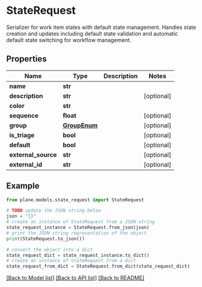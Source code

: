 # StateRequest

Serializer for work item states with default state management.  Handles state creation and updates including default state validation and automatic default state switching for workflow management.

## Properties

Name | Type | Description | Notes
------------ | ------------- | ------------- | -------------
**name** | **str** |  | 
**description** | **str** |  | [optional] 
**color** | **str** |  | 
**sequence** | **float** |  | [optional] 
**group** | [**GroupEnum**](GroupEnum.md) |  | [optional] 
**is_triage** | **bool** |  | [optional] 
**default** | **bool** |  | [optional] 
**external_source** | **str** |  | [optional] 
**external_id** | **str** |  | [optional] 

## Example

```python
from plane.models.state_request import StateRequest

# TODO update the JSON string below
json = "{}"
# create an instance of StateRequest from a JSON string
state_request_instance = StateRequest.from_json(json)
# print the JSON string representation of the object
print(StateRequest.to_json())

# convert the object into a dict
state_request_dict = state_request_instance.to_dict()
# create an instance of StateRequest from a dict
state_request_from_dict = StateRequest.from_dict(state_request_dict)
```
[[Back to Model list]](../README.md#documentation-for-models) [[Back to API list]](../README.md#documentation-for-api-endpoints) [[Back to README]](../README.md)


